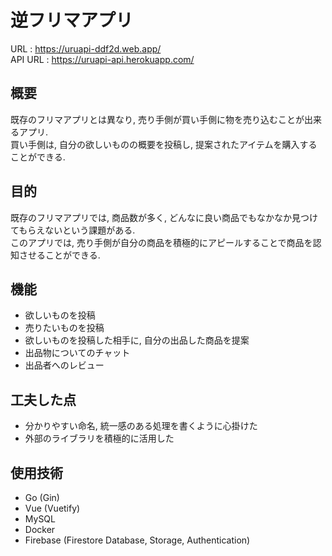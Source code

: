 # 逆フリマアプリ
URL : https://uruapi-ddf2d.web.app/  
API URL : https://uruapi-api.herokuapp.com/

## 概要
既存のフリマアプリとは異なり, 売り手側が買い手側に物を売り込むことが出来るアプリ.<br>
買い手側は, 自分の欲しいものの概要を投稿し, 提案されたアイテムを購入することができる.<br>

## 目的
既存のフリマアプリでは, 商品数が多く, どんなに良い商品でもなかなか見つけてもらえないという課題がある.<br>
このアプリでは, 売り手側が自分の商品を積極的にアピールすることで商品を認知させることができる.<br>

## 機能
* 欲しいものを投稿
* 売りたいものを投稿
* 欲しいものを投稿した相手に, 自分の出品した商品を提案
* 出品物についてのチャット
* 出品者へのレビュー

## 工夫した点
* 分かりやすい命名, 統一感のある処理を書くように心掛けた
* 外部のライブラリを積極的に活用した

## 使用技術
* Go (Gin)
* Vue (Vuetify)
* MySQL
* Docker
* Firebase (Firestore Database, Storage, Authentication)
